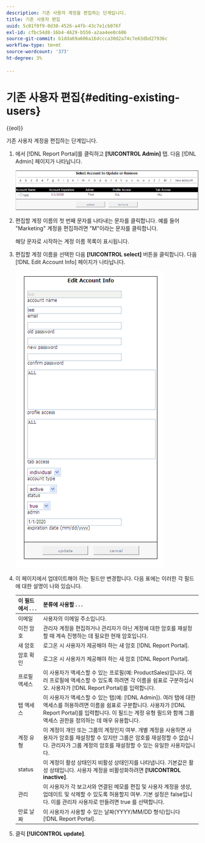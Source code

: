 ```yaml
---
description: 기존 사용자 계정을 편집하는 단계입니다.
title: 기존 사용자 편집
uuid: 5c01f0f9-0d30-4526-a4fb-43c7e1cb076f
exl-id: cfbc54d8-16b4-4629-b556-a2aa4ee0c606
source-git-commit: b1dda69a606a16dccca30d2a74c7e63dbd27936c
workflow-type: tm+mt
source-wordcount: '373'
ht-degree: 3%

---
```


# 기존 사용자 편집{#editing-existing-users}

{{eol}}

기존 사용자 계정을 편집하는 단계입니다.

1. 에서 [!DNL Report Portal]를 클릭하고 **[!UICONTROL Admin]** 탭. 다음 [!DNL Admin] 페이지가 나타납니다.

   ![](assets/report_admintag2.png)

1. 편집할 계정 이름의 첫 번째 문자를 나타내는 문자를 클릭합니다. 예를 들어 &quot;Marketing&quot; 계정을 편집하려면 &quot;M&quot;이라는 문자를 클릭합니다.

   해당 문자로 시작하는 계정 이름 목록이 표시됩니다.

1. 편집할 계정 이름을 선택한 다음 **[!UICONTROL select]** 버튼을 클릭합니다. 다음 [!DNL Edit Account Info] 페이지가 나타납니다.

   ![단계 정보](assets/rptPort_scrn_AdminTab_editUser.png)

1. 이 페이지에서 업데이트해야 하는 필드만 변경합니다. 다음 표에는 이러한 각 필드에 대한 설명이 나와 있습니다.

   | 이 필드에서 . . . | 분류에 사용할 . . . |
   |---|---|
   | 이메일 | 사용자의 이메일 주소입니다. |
   | 이전 암호 | 관리자 계정을 편집하거나 관리자가 아닌 계정에 대한 암호를 재설정할 때 계속 진행하는 데 필요한 현재 암호입니다. |
   | 새 암호 | 로그온 시 사용자가 제공해야 하는 새 암호 [!DNL Report Portal]. |
   | 암호 확인 | 로그온 시 사용자가 제공해야 하는 새 암호 [!DNL Report Portal]. |
   | 프로필 액세스 | 이 사용자가 액세스할 수 있는 프로필(예: ProductSales)입니다. 여러 프로필에 액세스할 수 있도록 하려면 각 이름을 쉼표로 구분하십시오. 사용자가 [!DNL Report Portal]를 입력합니다. |
   | 탭 액세스 | 이 사용자가 액세스할 수 있는 탭(예: [!DNL Admin]). 여러 탭에 대한 액세스를 허용하려면 이름을 쉼표로 구분합니다. 사용자가 [!DNL Report Portal]를 입력합니다. 이 필드는 계정 유형 필드와 함께 그룹 액세스 권한을 정의하는 데 매우 유용합니다. |
   | 계정 유형 | 이 계정이 개인 또는 그룹의 계정인지 여부. 개별 계정을 사용하면 사용자가 암호를 재설정할 수 있지만 그룹은 암호를 재설정할 수 없습니다. 관리자가 그룹 계정의 암호를 재설정할 수 있는 유일한 사용자입니다. |
   | status | 이 계정이 활성 상태인지 비활성 상태인지를 나타냅니다. 기본값은 활성 상태입니다. 사용자 계정을 비활성화하려면 **[!UICONTROL inactive]**. |
   | 관리 | 이 사용자가 각 보고서와 연결된 메모를 편집 및 사용자 계정을 생성, 업데이트 및 삭제할 수 있도록 허용할지 여부. 기본 설정은 false입니다. 이를 관리자 사용자로 만들려면 true 를 선택합니다. |
   | 만료 날짜 | 이 사용자가 사용할 수 있는 날짜(YYYY/MM/DD 형식)입니다 [!DNL Report Portal]. |

1. 클릭 **[!UICONTROL update]**.
